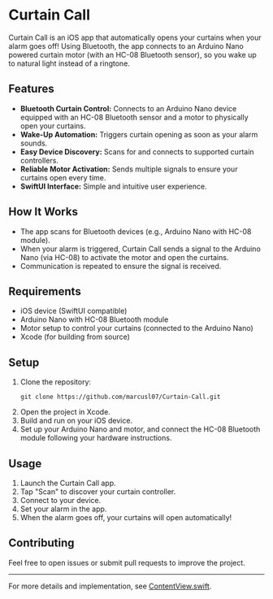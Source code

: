# Curtain Call

Curtain Call is an iOS app that automatically opens your curtains when your alarm goes off! Using Bluetooth, the app connects to an Arduino Nano powered curtain motor (with an HC-08 Bluetooth sensor), so you wake up to natural light instead of a ringtone.

## Features

- **Bluetooth Curtain Control:** Connects to an Arduino Nano device equipped with an HC-08 Bluetooth sensor and a motor to physically open your curtains.
- **Wake-Up Automation:** Triggers curtain opening as soon as your alarm sounds.
- **Easy Device Discovery:** Scans for and connects to supported curtain controllers.
- **Reliable Motor Activation:** Sends multiple signals to ensure your curtains open every time.
- **SwiftUI Interface:** Simple and intuitive user experience.

## How It Works

- The app scans for Bluetooth devices (e.g., Arduino Nano with HC-08 module).
- When your alarm is triggered, Curtain Call sends a signal to the Arduino Nano (via HC-08) to activate the motor and open the curtains.
- Communication is repeated to ensure the signal is received.

## Requirements

- iOS device (SwiftUI compatible)
- Arduino Nano with HC-08 Bluetooth module
- Motor setup to control your curtains (connected to the Arduino Nano)
- Xcode (for building from source)

## Setup

1. Clone the repository:
   ```
   git clone https://github.com/marcusl07/Curtain-Call.git
   ```
2. Open the project in Xcode.
3. Build and run on your iOS device.
4. Set up your Arduino Nano and motor, and connect the HC-08 Bluetooth module following your hardware instructions.

## Usage

1. Launch the Curtain Call app.
2. Tap "Scan" to discover your curtain controller.
3. Connect to your device.
4. Set your alarm in the app.
5. When the alarm goes off, your curtains will open automatically!

## Contributing

Feel free to open issues or submit pull requests to improve the project.

---

For more details and implementation, see [ContentView.swift](https://github.com/marcusl07/Curtain-Call/blob/main/Curtain%20Call/Curtain%20Call/ContentView.swift).